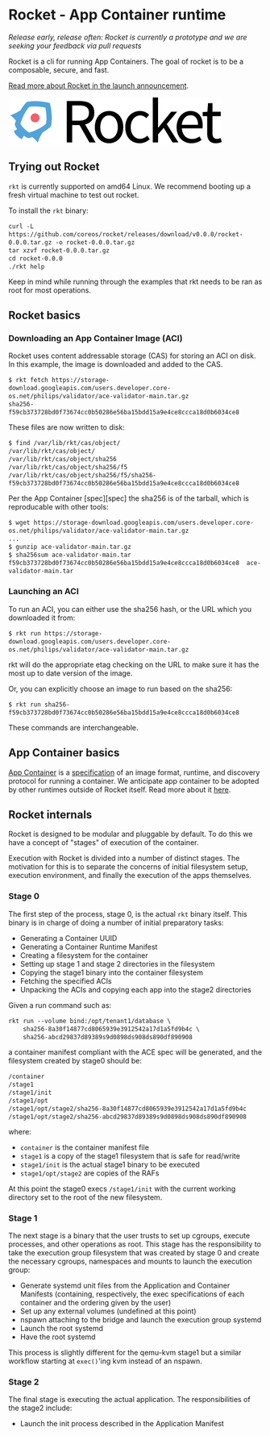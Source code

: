 # Rocket - App Container runtime

_Release early, release often: Rocket is currently a prototype and we are seeking your feedback via pull requests_

Rocket is a cli for running App Containers. The goal of rocket is to be a composable, secure, and fast. 

[Read more about Rocket in the launch announcement](https://coreos.com/blog/rocket). 

![Rocket Logo](logos/rocket-horizontal-color.png)

## Trying out Rocket

`rkt` is currently supported on amd64 Linux. We recommend booting up a fresh virtual machine to test out rocket. 

To install the `rkt` binary:

```
curl -L https://github.com/coreos/rocket/releases/download/v0.0.0/rocket-0.0.0.tar.gz -o rocket-0.0.0.tar.gz
tar xzvf rocket-0.0.0.tar.gz
cd rocket-0.0.0
./rkt help
```

Keep in mind while running through the examples that rkt needs to be ran as root for most operations.

## Rocket basics

### Downloading an App Container Image (ACI)

Rocket uses content addressable storage (CAS) for storing an ACI on disk. In this example, the image is downloaded and added to the CAS. 

```
$ rkt fetch https://storage-download.googleapis.com/users.developer.core-os.net/philips/validator/ace-validator-main.tar.gz
sha256-f59cb373728bd0f73674cc0b50286e56ba15bdd15a9e4ce8ccca18d0b6034ce8
```

These files are now written to disk:

```
$ find /var/lib/rkt/cas/object/
/var/lib/rkt/cas/object/
/var/lib/rkt/cas/object/sha256
/var/lib/rkt/cas/object/sha256/f5
/var/lib/rkt/cas/object/sha256/f5/sha256-f59cb373728bd0f73674cc0b50286e56ba15bdd15a9e4ce8ccca18d0b6034ce8
```

Per the App Container [spec][spec] the sha256 is of the tarball, which is reproducable with other tools:

```
$ wget https://storage-download.googleapis.com/users.developer.core-os.net/philips/validator/ace-validator-main.tar.gz
...
$ gunzip ace-validator-main.tar.gz
$ sha256sum ace-validator-main.tar
f59cb373728bd0f73674cc0b50286e56ba15bdd15a9e4ce8ccca18d0b6034ce8  ace-validator-main.tar
```

### Launching an ACI

To run an ACI, you can either use the sha256 hash, or the URL which you downloaded it from:

```
$ rkt run https://storage-download.googleapis.com/users.developer.core-os.net/philips/validator/ace-validator-main.tar.gz
```

rkt will do the appropriate etag checking on the URL to make sure it has the most up to date version of the image. 

Or, you can explicitly choose an image to run based on the sha256:

```
$ rkt run sha256-f59cb373728bd0f73674cc0b50286e56ba15bdd15a9e4ce8ccca18d0b6034ce8
```

These commands are interchangeable. 


## App Container basics

[App Container](app-container) is a [specification](app-container/SPEC.md) of an image format, runtime, and discovery protocol for running a container. We anticipate app container to be adopted by other runtimes outside of Rocket itself. Read more about it [here](app-container).


## Rocket internals

Rocket is designed to be modular and pluggable by default. To do this we have a concept of "stages" of execution of the container. 

Execution with Rocket is divided into a number of distinct stages. The
motivation for this is to separate the concerns of initial filesystem setup,
execution environment, and finally the execution of the apps themselves.

### Stage 0

The first step of the process, stage 0, is the actual `rkt` binary itself. This
binary is in charge of doing a number of initial preparatory tasks:
- Generating a Container UUID
- Generating a Container Runtime Manifest
- Creating a filesystem for the container
- Setting up stage 1 and stage 2 directories in the filesystem
- Copying the stage1 binary into the container filesystem
- Fetching the specified ACIs
- Unpacking the ACIs and copying each app into the stage2 directories

Given a run command such as:

```
rkt run --volume bind:/opt/tenant1/database \
	sha256-8a30f14877cd8065939e3912542a17d1a5fd9b4c \
	sha256-abcd29837d89389s9d0898ds908ds890df890908 
```

a container manifest compliant with the ACE spec will be generated, and the
filesystem created by stage0 should be:

```
/container
/stage1
/stage1/init
/stage1/opt
/stage1/opt/stage2/sha256-8a30f14877cd8065939e3912542a17d1a5fd9b4c
/stage1/opt/stage2/sha256-abcd29837d89389s9d0898ds908ds890df890908
```

where:
- `container` is the container manifest file
- `stage1` is a copy of the stage1 filesystem that is safe for read/write
- `stage1/init` is the actual stage1 binary to be executed
- `stage1/opt/stage2` are copies of the RAFs

At this point the stage0 execs `/stage1/init` with the current working
directory set to the root of the new filesystem.

### Stage 1

The next stage is a binary that the user trusts to set up cgroups, execute
processes, and other operations as root. This stage has the responsibility to
take the execution group filesystem that was created by stage 0 and create the
necessary cgroups, namespaces and mounts to launch the execution group:

- Generate systemd unit files from the Application and Container Manifests
  (containing, respectively, the exec specifications of each container and the
  ordering given by the user)
- Set up any external volumes (undefined at this point)
- nspawn attaching to the bridge and launch the execution group systemd
- Launch the root systemd
- Have the root systemd

This process is slightly different for the qemu-kvm stage1 but a similar
workflow starting at `exec()`'ing kvm instead of an nspawn.

### Stage 2

The final stage is executing the actual application. The responsibilities of
the stage2 include:

- Launch the init process described in the Application Manifest
